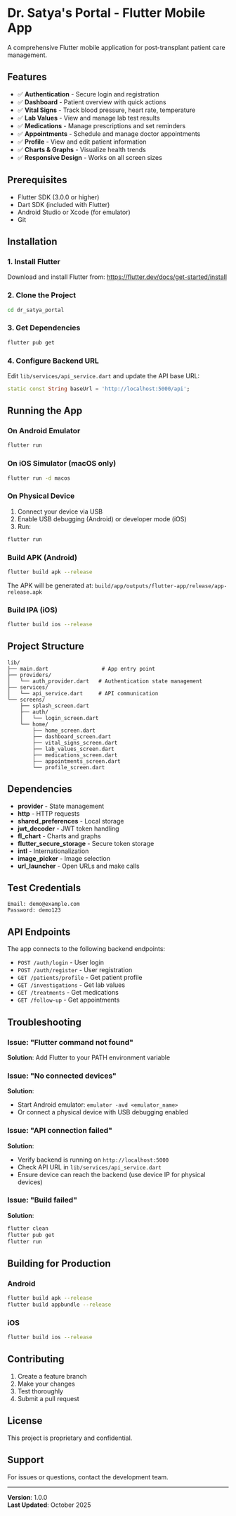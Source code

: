 # Dr. Satya's Portal - Flutter Mobile App

A comprehensive Flutter mobile application for post-transplant patient care management.

## Features

- ✅ **Authentication** - Secure login and registration
- ✅ **Dashboard** - Patient overview with quick actions
- ✅ **Vital Signs** - Track blood pressure, heart rate, temperature
- ✅ **Lab Values** - View and manage lab test results
- ✅ **Medications** - Manage prescriptions and set reminders
- ✅ **Appointments** - Schedule and manage doctor appointments
- ✅ **Profile** - View and edit patient information
- ✅ **Charts & Graphs** - Visualize health trends
- ✅ **Responsive Design** - Works on all screen sizes

## Prerequisites

- Flutter SDK (3.0.0 or higher)
- Dart SDK (included with Flutter)
- Android Studio or Xcode (for emulator)
- Git

## Installation

### 1. Install Flutter

Download and install Flutter from: https://flutter.dev/docs/get-started/install

### 2. Clone the Project

```bash
cd dr_satya_portal
```

### 3. Get Dependencies

```bash
flutter pub get
```

### 4. Configure Backend URL

Edit `lib/services/api_service.dart` and update the API base URL:

```dart
static const String baseUrl = 'http://localhost:5000/api';
```

## Running the App

### On Android Emulator

```bash
flutter run
```

### On iOS Simulator (macOS only)

```bash
flutter run -d macos
```

### On Physical Device

1. Connect your device via USB
2. Enable USB debugging (Android) or developer mode (iOS)
3. Run:

```bash
flutter run
```

### Build APK (Android)

```bash
flutter build apk --release
```

The APK will be generated at: `build/app/outputs/flutter-app/release/app-release.apk`

### Build IPA (iOS)

```bash
flutter build ios --release
```

## Project Structure

```
lib/
├── main.dart                 # App entry point
├── providers/
│   └── auth_provider.dart   # Authentication state management
├── services/
│   └── api_service.dart     # API communication
└── screens/
    ├── splash_screen.dart
    ├── auth/
    │   └── login_screen.dart
    └── home/
        ├── home_screen.dart
        ├── dashboard_screen.dart
        ├── vital_signs_screen.dart
        ├── lab_values_screen.dart
        ├── medications_screen.dart
        ├── appointments_screen.dart
        └── profile_screen.dart
```

## Dependencies

- **provider** - State management
- **http** - HTTP requests
- **shared_preferences** - Local storage
- **jwt_decoder** - JWT token handling
- **fl_chart** - Charts and graphs
- **flutter_secure_storage** - Secure token storage
- **intl** - Internationalization
- **image_picker** - Image selection
- **url_launcher** - Open URLs and make calls

## Test Credentials

```
Email: demo@example.com
Password: demo123
```

## API Endpoints

The app connects to the following backend endpoints:

- `POST /auth/login` - User login
- `POST /auth/register` - User registration
- `GET /patients/profile` - Get patient profile
- `GET /investigations` - Get lab values
- `GET /treatments` - Get medications
- `GET /follow-up` - Get appointments

## Troubleshooting

### Issue: "Flutter command not found"
**Solution**: Add Flutter to your PATH environment variable

### Issue: "No connected devices"
**Solution**: 
- Start Android emulator: `emulator -avd <emulator_name>`
- Or connect a physical device with USB debugging enabled

### Issue: "API connection failed"
**Solution**:
- Verify backend is running on `http://localhost:5000`
- Check API URL in `lib/services/api_service.dart`
- Ensure device can reach the backend (use device IP for physical devices)

### Issue: "Build failed"
**Solution**:
```bash
flutter clean
flutter pub get
flutter run
```

## Building for Production

### Android

```bash
flutter build apk --release
flutter build appbundle --release
```

### iOS

```bash
flutter build ios --release
```

## Contributing

1. Create a feature branch
2. Make your changes
3. Test thoroughly
4. Submit a pull request

## License

This project is proprietary and confidential.

## Support

For issues or questions, contact the development team.

---

**Version**: 1.0.0  
**Last Updated**: October 2025

